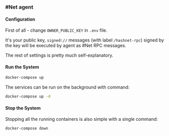 ### #Net agent

#### Configuration

First of all - change ``OWNER_PUBLIC_KEY`` in ``.env`` file.

It's your public key, ``signed://`` messages (with label ``/hashnet-rpc``) signed by the key will be executed by agent as #Net RPC messages.

The rest of settings is pretty much self-explanatory.

#### Run the System
```bash
docker-compose up
```

The services can be run on the background with command:
```bash
docker-compose up -d
```

#### Stop the System
Stopping all the running containers is also simple with a single command:
```bash
docker-compose down
```

